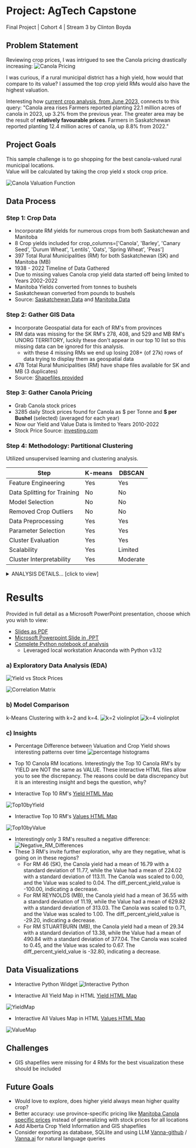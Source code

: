 # Project: AgTech Capstone
Final Project | Cohort 4 | Stream 3 by Clinton Boyda

## Problem Statement
Reviewing crop prices, I was intrigued to see the Canola pricing drastically increasing:
![Canola Pricing](https://raw.githubusercontent.com/cboyda/AgTech/main/Visuals/CanolaPrices.png)

I was curious, if a rural municipal district has a high yield, how would that compare to its value? 
I assumed the top crop yield RMs would also have the highest valuation.

Interesting how [current crop analysis, from June 2023,](https://www150.statcan.gc.ca/n1/daily-quotidien/230628/dq230628a-eng.htm) connects to this query: "Canola area rises
Farmers reported planting 22.1 million acres of canola in 2023, up 3.2% from the previous year. The greater area may be the result of **relatively favourable prices**.
Farmers in Saskatchewan reported planting 12.4 million acres of canola, up 8.8% from 2022."

## Project Goals
This sample challenge is to go shopping for the best canola-valued rural municipal locations.  
Value will be calculated by taking the crop yield x stock crop price.

![Canola Valuation Function](https://raw.githubusercontent.com/cboyda/AgTech/main/Visuals/canola_function.png)

## Data Process
### Step 1: Crop Data

* Incorporate RM yields for numerous crops from both Saskatchewan and Manitoba
* 8 Crop yields included for crop_columns=['Canola', 'Barley', 'Canary Seed', 'Durum Wheat', 'Lentils', 'Oats', 'Spring Wheat', 'Peas']
* 397 Total Rural Municipalities (RM) for both Saskatchewan (SK) and Manitoba (MB)
* 1938 - 2022 Timeline of Data Gathered
* Due to missing values Canola crop yield data started off being limited to Years 2002-2022
* Manitoba Yields converted from tonnes to bushels
* Saskatchewan converted from pounds to bushels
* Source: [Saskatchewan Data](https://dashboard.saskatchewan.ca/agriculture/rm-yields/rm-yields-data) and [Manitoba Data](https://geoportal.gov.mb.ca/search?collection=Dataset&q=crop%20yields)

### Step 2: Gather GIS Data

* Incorporate Geospatial data for each of RM's from provinces
* RM data was missing for the SK RM's 278, 408, and 529 and MB RM's UNORG TERRITORY, luckily these don't appear in our top 10 list so this missing data can be ignored for this analysis.
  * with these 4 missing RMs we end up losing 208+ (of 27k) rows of data trying to display them as geospatial data 
* 478 Total Rural Municipalities (RM) have shape files available for SK and MB (3 duplicates)
* Source: [Shapefiles provided](https://github.com/cboyda/AgTech/tree/main/Data)

### Step 3: Gather Canola Pricing

* Grab Canola stock prices
* 3285 daily Stock prices found for Canola as $ per Tonne and **$ per Bushel** (selected) (averaged for each year)
* Now our Yield and Value Data is limited to Years 2010-2022
* Stock Price Source: [investing.com](https://www.investing.com/commodities/canola-futures-streaming-chart)

### Step 4: Methodology: Partitional Clustering
Utilized unsupervised learning and clustering analysis.

| Step                          | K-means | DBSCAN |
|-------------------------------|---------|--------|
| Feature Engineering            |   Yes   |   Yes  |
| Data Splitting for Training   |   No    |   No   |
| Model Selection               |   No    |   No   |
| Removed Crop Outliers         |   No    |   No   |
| Data Preprocessing            |   Yes   |   Yes  |
| Parameter Selection           |   Yes   |   Yes  |
| Cluster Evaluation            |   Yes   |   Yes  |
| Scalability                   |   Yes   |   Limited  |
| Cluster Interpretability      |   Yes   |   Moderate  |

<details>
  <summary>ANALYSIS DETAILS... [click to view]</summary>
  
#### K-Means
K-means is a partitioning-based clustering algorithm. It assigns data points to clusters by minimizing the sum of squared distances between data points and the centroid of their assigned cluster. It assumes that clusters are spherical and equally sized.

* k-mean elbow graph for selecting preferred k value
![elbow graph](https://raw.githubusercontent.com/cboyda/AgTech/main/Visuals/elbow-Value_scaled.png)

![k-means results](https://raw.githubusercontent.com/cboyda/AgTech/main/Visuals/k-means_comparison_data.png)

#### DBSCAN
DBSCAN (Density-Based Spatial Clustering of Applications with Noise) is a density-based clustering algorithm. It defines clusters as dense regions of data points separated by areas of lower density. It doesn't assume spherical clusters and can discover clusters of arbitrary shapes.

![dbscan results](https://raw.githubusercontent.com/cboyda/AgTech/main/Visuals/DBSCAN_results.png)

  * See Python code for more details, preference was to focus on results of k-means since they visually represented a clearer result

</details>

# Results
Provided in full detail as a Microsoft PowerPoint presentation, choose which you wish to view:
* [Slides as PDF](https://github.com/cboyda/AgTech/blob/main/Visuals/Capstone%20-%20High%20Value%20Canola.pdf)
* [Microsoft Powerpoint Slide in .PPT](https://github.com/cboyda/AgTech/raw/main/Visuals/Capstone%20-%20High%20Value%20Canola.pptx)
* [Complete Python notebook of analysis](https://github.com/cboyda/AgTech/blob/main/Assignments/CapstoneAssignment_CropAnalysis.ipynb)
  * Leveraged local workstation Anaconda with Python v3.12

### a) Exploratory Data Analysis (EDA)

![Yield vs Stock Prices](https://raw.githubusercontent.com/cboyda/AgTech/main/Visuals/graph-Yield_vs_StockPrice.png)

![Correlation Matrix](https://raw.githubusercontent.com/cboyda/AgTech/main/Visuals/correlation_matrix.png)

### b) Model Comparison
k-Means Clustering with k=2 and k=4.
![k=2 violinplot](https://raw.githubusercontent.com/cboyda/AgTech/main/Visuals/cluster_k2_violin.png)
![k=4 violinplot](https://raw.githubusercontent.com/cboyda/AgTech/main/Visuals/cluster_k4_violin.png)

### c) Insights
* Percentage Difference between Valuation and Crop Yield shows interesting patterns over time
![percentage histograms](https://raw.githubusercontent.com/cboyda/AgTech/main/Visuals/graph-Diffs_Normalized_OverTime.png)

* Top 10 Canola RM locations.  Interestingly the Top 10 Canola RM's by YIELD are NOT the same as VALUE.  These interactive HTML files allow you to see the discrepancy. The reasons could be data discrepancy but it is an interesting insight and begs the question, why?
* Interactive Top 10 RM's [Yield HTML Map](https://raw.githack.com/cboyda/AgTech/main/Visuals/Canola_TopYields.html)

![Top10byYield](https://raw.githubusercontent.com/cboyda/AgTech/main/Visuals/Top10Yields_data.png)
 
* Interactive Top 10 RM's [Values HTML Map](https://raw.githack.com/cboyda/AgTech/main/Visuals/Canola_TopValues.html)

![Top10byValue](https://raw.githubusercontent.com/cboyda/AgTech/main/Visuals/Top10Values_data.png)

* Interestingly only 3 RM's resulted a negative difference:
![Negative_RM_Differences](https://raw.githubusercontent.com/cboyda/AgTech/main/Visuals/negative_RM_percent_difference.png)
* These 3 RM's invite further exploration, why are they negative, what is going on in these regions?
  * For RM 46 (SK), the Canola yield had a mean of 16.79 with a standard deviation of 11.77, while the Value had a mean of 224.02 with a standard deviation of 113.11. The Canola was scaled to 0.00, and the Value was scaled to 0.04. The diff_percent_yield_value is -100.00, indicating a decrease.
  * For RM REYNOLDS (MB), the Canola yield had a mean of 36.55 with a standard deviation of 11.19, while the Value had a mean of 629.82 with a standard deviation of 313.03. The Canola was scaled to 0.71, and the Value was scaled to 1.00. The diff_percent_yield_value is -29.20, indicating a decrease.
  * For RM STUARTBURN (MB), the Canola yield had a mean of 29.34 with a standard deviation of 13.38, while the Value had a mean of 490.84 with a standard deviation of 377.04. The Canola was scaled to 0.45, and the Value was scaled to 0.67. The diff_percent_yield_value is -32.80, indicating a decrease.

## Data Visualizations
* Interactive Python Widget
![Interactive Python](https://raw.githubusercontent.com/cboyda/AgTech/main/Visuals/Interactive_Python.png)

* Interactive All Yield Map in HTML
[Yield HTML Map](https://raw.githack.com/cboyda/AgTech/main/Visuals/Canola_AllYields.html)

![YieldMap](https://raw.githubusercontent.com/cboyda/AgTech/main/Visuals/mass_Canola_Yield_original.png)

* Interactive All Values Map in HTML
[Values HTML Map](https://raw.githack.com/cboyda/AgTech/main/Visuals/Canola_AllValues.html)

![ValueMap](https://raw.githubusercontent.com/cboyda/AgTech/main/Visuals/mass_Canola_Value_original.png)

## Challenges
* GIS shapefiles were missing for 4 RMs for the best visualization these should be included

## Future Goals
* Would love to explore, does higher yield always mean higher quality crop?
* Better accuracy: use province-specific pricing like [Manitoba Canola specific prices](https://geoportal.gov.mb.ca/datasets/manitoba::manitoba-crop-prices-historical/explore) instead of generalizing with stock prices for all locations
* Add Alberta Crop Yield Information and GIS shapefiles
* Consider exporting as database, SQLlite and using LLM [Vanna-github](https://github.com/vanna-ai/vanna) / [Vanna.ai](https://vanna.ai/) for natural language queries

